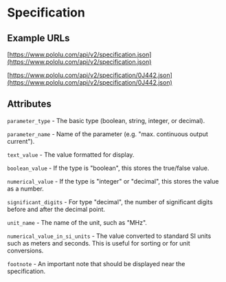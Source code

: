# Specification

## Example URLs

[https://www.pololu.com/api/v2/specification.json](https://www.pololu.com/api/v2/specification.json)

[https://www.pololu.com/api/v2/specification/0J442.json](https://www.pololu.com/api/v2/specification/0J442.json)

## Attributes

`parameter_type` - The basic type (boolean, string, integer, or decimal).

`parameter_name` - Name of the parameter (e.g. "max. continuous output current").

`text_value` - The value formatted for display.

`boolean_value` - If the type is "boolean", this stores the true/false value.

`numerical_value` - If the type is "integer" or "decimal", this stores the value as a number.

`significant_digits` - For type "decimal", the number of significant digits before and after the decimal point.

`unit_name` - The name of the unit, such as "MHz".

`numerical_value_in_si_units` - The value converted to standard SI units such as meters and seconds. This is useful for sorting or for unit conversions.

`footnote` - An important note that should be displayed near the specification.
